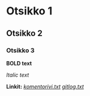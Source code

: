 # Otsikko 1

## Otsikko 2

### Otsikko 3

**BOLD text**

_Italic text_

**Linkit:**
_[komentorivi.txt](https://github.com/julkpas/ot-harjoitustyo/blob/main/laskarit/viikko1/komentorivi.txt)_
_[gitlog.txt](https://github.com/julkpas/ot-harjoitustyo/blob/main/laskarit/viikko1/gitlog.txt)_
